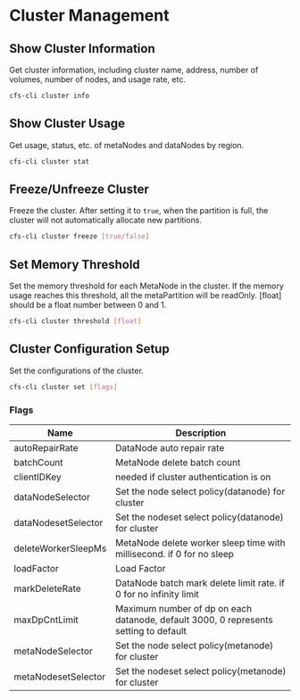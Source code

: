 # Cluster Management

## Show Cluster Information

Get cluster information, including cluster name, address, number of volumes, number of nodes, and usage rate, etc.

```bash
cfs-cli cluster info
```

## Show Cluster Usage

Get usage, status, etc. of metaNodes and dataNodes by region.

```bash
cfs-cli cluster stat
```

## Freeze/Unfreeze Cluster

Freeze the cluster. After setting it to `true`, when the partition is full, the cluster will not automatically allocate new partitions.

```bash
cfs-cli cluster freeze [true/false]
```

## Set Memory Threshold

Set the memory threshold for each MetaNode in the cluster. If the memory usage reaches this threshold, all the metaPartition will be readOnly. [float] should be a float number between 0 and 1.

```bash
cfs-cli cluster threshold [float]
```

## Cluster Configuration Setup

Set the configurations of the cluster.

```bash
cfs-cli cluster set [flags]
```

### Flags

| Name                | Description                                                                          |
|---------------------|--------------------------------------------------------------------------------------|
| autoRepairRate      | DataNode auto repair rate                                                            |
| batchCount          | MetaNode delete batch count                                                          |
| clientIDKey         | needed if cluster authentication is on                                               |
| dataNodeSelector    | Set the node select policy(datanode) for cluster                                     |
| dataNodesetSelector | Set the nodeset select policy(datanode) for cluster                                  |
| deleteWorkerSleepMs | MetaNode delete worker sleep time with millisecond. if 0 for no sleep                |
| loadFactor          | Load Factor                                                                          |
| markDeleteRate      | DataNode batch mark delete limit rate. if 0 for no infinity limit                    |
| maxDpCntLimit       | Maximum number of dp on each datanode, default 3000, 0 represents setting to default |
| metaNodeSelector    | Set the node select policy(metanode) for cluster                                     |
| metaNodesetSelector | Set the nodeset select policy(metanode) for cluster                                  |
